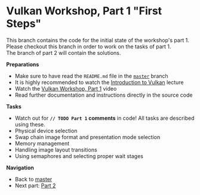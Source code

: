 # Vulkan Workshop, Part 1 "First Steps"

This branch contains the code for the initial state of the workshop's part 1.     
Please checkout this branch in order to work on the tasks of part 1.    
The branch of part 2 will contain the solutions.

**Preparations** 
* Make sure to have read the `README.md` file in the [`master`](https://github.com/cg-tuwien/VulkanWorkshop) branch
* It is highly recommended to watch the [Introduction to Vulkan](https://youtu.be/ZWV6zvKe9Hc) lecture 
* Watch the [Vulkan Workshop, Part 1](https://youtu.be/6ePRxfAom0o) video
* Read further documentation and instructions directly in the source code

**Tasks**
* Watch out for **`// TODO Part 1` comments** in code! All tasks are described using these.
* Physical device selection
* Swap chain image format and presentation mode selection
* Memory management
* Handling image layout transitions
* Using semaphores and selecting proper wait stages

**Navigation**
* Back to [master](https://github.com/cg-tuwien/VulkanWorkshop)
* Next part: [Part 2](https://github.com/cg-tuwien/VulkanWorkshop/tree/part2)

